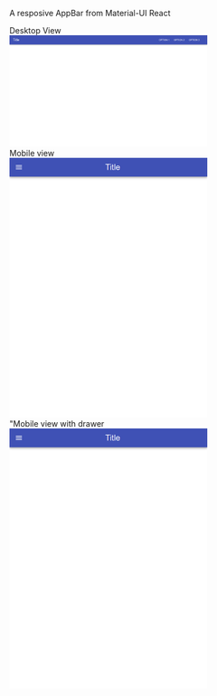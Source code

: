 A resposive AppBar from Material-UI React

<p>
Desktop View<br/>
  <img src="./public/images/fs.png" width="350" title="Desktop View"></br>Mobile view</br>
  <img src="./public/images/ms.png" width="350" title="Mobile view"><br/>"Mobile view with drawer</br>
  <img src="./public/images/ms.png" width="350" title="Mobile view with drawer">
</p>
